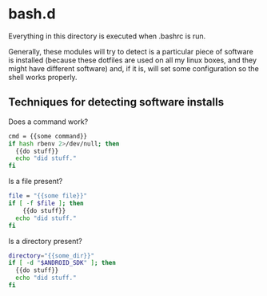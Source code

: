 # bash.d

Everything in this directory is executed when .bashrc is run.

Generally, these modules will try to detect is a particular piece of software is
installed (because these dotfiles are used on all my linux boxes, and they might
have different software) and, if it is, will set some configuration so the shell
works properly.

## Techniques for detecting software installs

Does a command work?

```bash
cmd = {{some command}}
if hash rbenv 2>/dev/null; then
  {{do stuff}}
  echo "did stuff."
fi
```

Is a file present?

```bash
file = "{{some file}}"
if [ -f $file ]; then
    {{do stuff}}
  echo "did stuff."
fi
```


Is a directory present?

```bash
directory="{{some_dir}}"
if [ -d "$ANDROID_SDK" ]; then
  {{do stuff}}
  echo "did stuff."
fi
```

